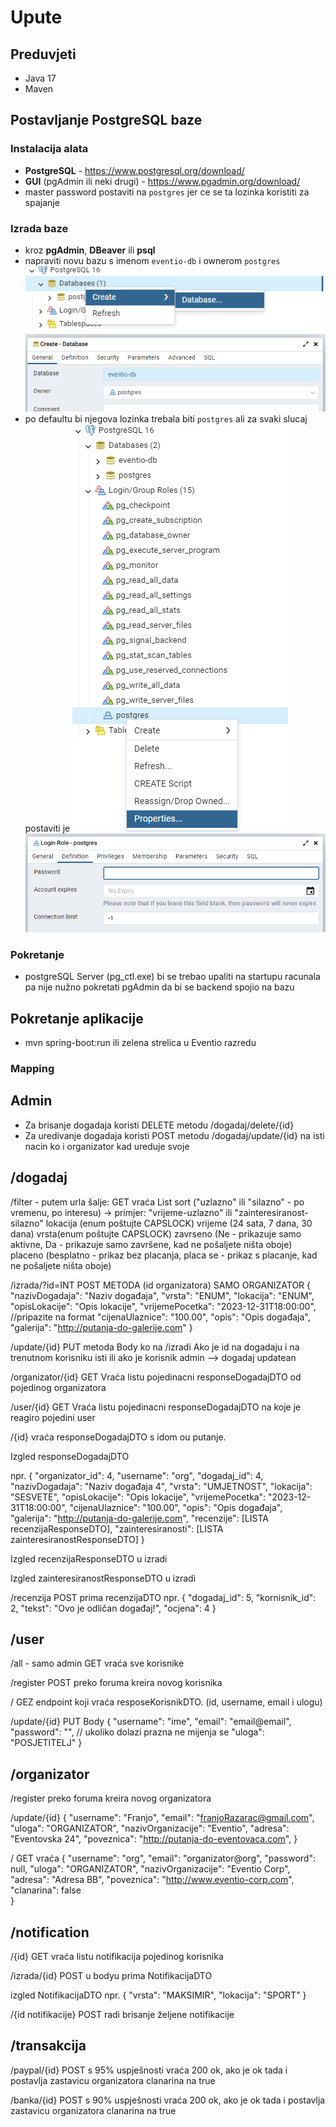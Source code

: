# Upute
## Preduvjeti
- Java 17
- Maven
## Postavljanje PostgreSQL baze
### Instalacija alata
- **PostgreSQL** - https://www.postgresql.org/download/
- **GUI** (pgAdmin ili neki drugi) - https://www.pgadmin.org/download/
- master password postaviti na `postgres` jer ce se ta lozinka koristiti za spajanje
### Izrada baze
- kroz **pgAdmin**, **DBeaver** ili **psql**
- napraviti novu bazu s imenom `eventio-db` i ownerom `postgres`
    ![img.png](img.png)
    ![img_1.png](img_1.png)
- po defaultu bi njegova lozinka trebala biti `postgres` ali za svaki slucaj postaviti je
    ![img_2.png](img_2.png)
    ![img_3.png](img_3.png)
### Pokretanje
- postgreSQL Server (pg_ctl.exe) bi se trebao upaliti na startupu racunala pa nije nužno pokretati pgAdmin da bi se backend spojio na bazu

## Pokretanje aplikacije
- mvn spring-boot:run ili zelena strelica u Eventio razredu

### Mapping
## Admin
- Za brisanje dogadaja koristi DELETE metodu /dogadaj/delete/{id}
- Za uredivanje dogadaja koristi POST metodu /dogadaj/update/{id}    na isti nacin ko i organizator kad ureduje svoje



## /dogadaj
/filter - putem urla šalje:   GET vraća List<responseDogadajDTO>
 sort ("uzlazno" ili "silazno" - po vremenu, po interesu) 
        -> primjer: "vrijeme-uzlazno" ili "zainteresiranost-silazno" 
 lokacija (enum poštujte CAPSLOCK)
 vrijeme (24 sata, 7 dana, 30 dana)
 vrsta(enum poštujte CAPSLOCK)
 zavrseno (Ne - prikazuje samo aktivne, Da - prikazuje samo završene, kad ne pošaljete ništa oboje)
 placeno  (besplatno - prikaz bez placanja, placa se - prikaz s placanje, kad ne pošaljete ništa oboje)

/izrada/?id=INT       POST METODA  (id organizatora) SAMO ORGANIZATOR
{
  "nazivDogadaja": "Naziv događaja",
  "vrsta": "ENUM",
  "lokacija": "ENUM",
  "opisLokacije": "Opis lokacije",
  "vrijemePocetka": "2023-12-31T18:00:00",    //pripazite na format
  "cijenaUlaznice": "100.00",
  "opis": "Opis događaja",
  "galerija": "http://putanja-do-galerije.com"
}

/update/{id}     PUT metoda
Body ko na /izradi
Ako je id na dogadaju i na trenutnom korisniku isti ili ako je korisnik admin
--> dogadaj updatean 

/organizator/{id}  GET
Vraća listu pojedinacni responseDogadajDTO od pojedinog organizatora

/user/{id}  GET
Vraća listu pojedinacni responseDogadajDTO na koje je reagiro pojedini user

/{id}
vraća responseDogadajDTO s idom ou putanje. 

Izgled responseDogadajDTO

npr.
{
    "organizator_id": 4,
    "username": "org",
    "dogadaj_id": 4,
    "nazivDogadaja": "Naziv događaja 4",
    "vrsta": "UMJETNOST",
    "lokacija": "SESVETE",
    "opisLokacije": "Opis lokacije",
    "vrijemePocetka": "2023-12-31T18:00:00",
    "cijenaUlaznice": "100.00",
    "opis": "Opis događaja",
    "galerija": "http://putanja-do-galerije.com",
    "recenzije": [LISTA recenzijaResponseDTO],
    "zainteresiranosti": [LISTA zainteresiranostResponseDTO]
}

Izgled recenzijaResponseDTO u izradi

Izgled zainteresiranostResponseDTO  u izradi 

/recenzija  POST prima recenzijaDTO npr.
{
  "dogadaj_id": 5,
  "kornisnik_id": 2,
  "tekst": "Ovo je odličan događaj!",
  "ocjena": 4
}



## /user
/all    - samo admin  GET
vraća sve korisnike

/register  POST
preko foruma kreira novog korisnika

/   GEZ
endpoint koji vraća resposeKorisnikDTO. (id, username, email i ulogu)

/update/{id}  PUT
Body
{
  "username": "ime",
  "email": "email@email",
  "password": "",      // ukoliko dolazi prazna ne mijenja se
  "uloga": "POSJETITELJ"
}

## /organizator

/register
preko foruma kreira novog organizatora

/update/{id}
{
    "username": "Franjo", 
    "email": "franjoRazarac@gmail.com", 
    "uloga": "ORGANIZATOR",
    "nazivOrganizacije": "Eventio",
    "adresa": "Eventovska 24",
    "poveznica": "http://putanja-do-eventovaca.com",
}

/  GET
vraća 
{
    "username": "org",
    "email": "organizator@org",
    "password": null,
    "uloga": "ORGANIZATOR",
    "nazivOrganizacije": "Eventio Corp",
    "adresa": "Adresa BB",
    "poveznica": "http://www.eventio-corp.com",
    "clanarina": false  
}

## /notification

/{id} GET vraća listu notifikacija pojedinog korisnika 

/izrada/{id} POST  u bodyu prima NotifikacijaDTO

izgled NotifikacijaDTO npr.
{
        "vrsta": "MAKSIMIR",
        "lokacija": "SPORT"
}

/{id notifikacije} POST radi brisanje željene notifikacije

## /transakcija 
/paypal/{id}   POST
s 95% uspješnosti vraća 200 ok, ako je ok tada i postavlja zastavicu organizatora clanarina na true

/banka/{id}   POST 
s 90% uspješnosti vraća 200 ok, ako je ok tada i postavlja zastavicu organizatora clanarina na true